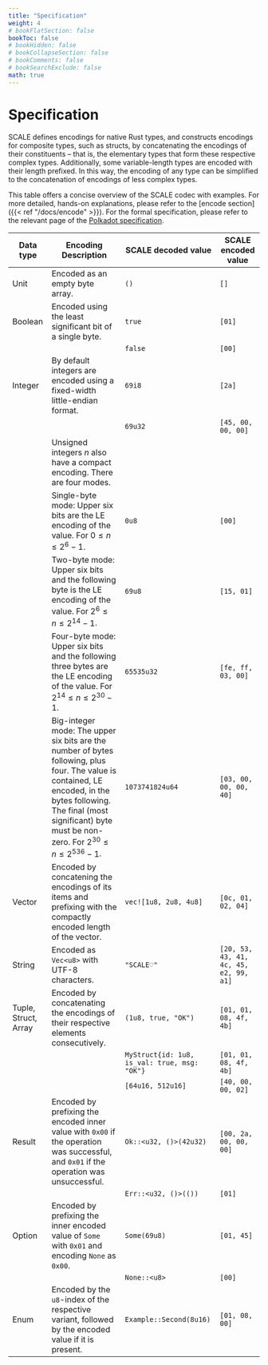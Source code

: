 ```yaml
---
title: "Specification"
weight: 4
# bookFlatSection: false
bookToc: false
# bookHidden: false
# bookCollapseSection: false
# bookComments: false
# bookSearchExclude: false
math: true
---
```


# Specification

SCALE defines encodings for native Rust types, and constructs encodings for composite types, such as structs, by concatenating the encodings of their constituents – that is, the elementary types that form these respective complex types. Additionally, some variable-length types are encoded with their length prefixed. In this way, the encoding of any type can be simplified to the concatenation of encodings of less complex types.

This table offers a concise overview of the SCALE codec with examples. For more detailed, hands-on explanations, please refer to the [encode section]({{< ref "/docs/encode" >}}). For the formal specification, please refer to the relevant page of the [Polkadot specification](https://spec.polkadot.network/id-cryptography-encoding#sect-scale-codec).

| Data type | Encoding Description |  SCALE decoded value	| SCALE encoded value |
| --        | --          | -- | -- |
| Unit | Encoded as an empty byte array. | `()` | `[]` |
| Boolean    | Encoded using the least significant bit of a single byte. | `true` | `[01]` |
|           |                                                           | `false`| `[00]` |
| Integer | By default integers are encoded using a fixed-width little-endian format. | `69i8` | `[2a]` |
|         |                                                                      | `69u32`| `[45, 00, 00, 00]`|
|         | Unsigned integers $n$ also have a compact encoding. There are four modes. | | | |
|         | Single-byte mode: Upper six bits are the LE encoding of the value. For $0 \leq n \leq 2^6 - 1$. |`0u8` | `[00]` |
|         | Two-byte mode: Upper six bits and the following byte is the LE encoding of the value. For $2^6 \leq n \leq 2^{14} - 1$. |`69u8` | `[15, 01]` | 
|         | Four-byte mode: Upper six bits and the following three bytes are the LE encoding of the value. For $2^{14} \leq n \leq 2^{30} - 1$. |`65535u32` | `[fe, ff, 03, 00]` |
|         | Big-integer mode: The upper six bits are the number of bytes following, plus four. The value is contained, LE encoded, in the bytes following. The final (most significant) byte must be non-zero. For $2^{30} \leq n \leq 2^{536} - 1$. |`1073741824u64` | `[03, 00, 00, 00, 40]` |
| Vector | Encoded by concatening the encodings of its items and prefixing with the compactly encoded length of the vector. |`vec![1u8, 2u8, 4u8]` | `[0c, 01, 02, 04]` |
| String | Encoded as `Vec<u8>` with UTF-8 characters. | `"SCALE♡"` | `[20, 53, 43, 41, 4c, 45, e2, 99, a1]` |
| Tuple, Struct, Array | Encoded by concatenating the encodings of their respective elements consecutively. |`(1u8, true, "OK")` | `[01, 01, 08, 4f, 4b]` |
| | | `MyStruct{id: 1u8, is_val: true, msg: "OK"}`| `[01, 01, 08, 4f, 4b]` |
| | |`[64u16, 512u16]` | `[40, 00, 00, 02]` |
| Result | Encoded by prefixing the encoded inner value with `0x00` if the operation was successful, and `0x01` if the operation was unsuccessful. |`Ok::<u32, ()>(42u32)` | `[00, 2a, 00, 00, 00]` |
| |  |`Err::<u32, ()>(())` | `[01]` |
| Option | Encoded by prefixing the inner encoded value of `Some` with `0x01` and encoding `None` as `0x00`. |`Some(69u8)` | `[01, 45]` |
|  |  | `None::<u8>` | `[00]` |
| Enum | Encoded by the `u8`-index of the respective variant, followed by the encoded value if it is present. | `Example::Second(8u16)` | `[01, 08, 00]`|
